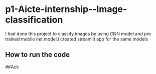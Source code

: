# p1-Aicte-internship--Image-classification

I had done this project to classify images by using CNN model and pre trained mobile net model.I created streamlit app for the same models


## How to run the code 
##Ack
